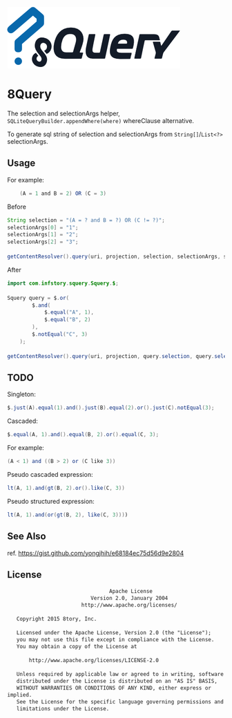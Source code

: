 [![8Query](art/8Query.png)](art/8Query.png)

# 8Query

The selection and selectionArgs helper, `SQLiteQueryBuilder.appendWhere(where)` whereClause alternative.

To generate sql string of selection and selectionArgs from `String[]`/`List<?>` selectionArgs.

## Usage

For example:

```java
    (A = 1 and B = 2) OR (C = 3)
```

Before

```java
String selection = "(A = ? and B = ?) OR (C != ?)";
selectionArgs[0] = "1";
selectionArgs[1] = "2";
selectionArgs[2] = "3";

getContentResolver().query(uri, projection, selection, selectionArgs, sortOrder);
```

After

```java
import com.infstory.squery.Squery.$;

Squery query = $.or(
        $.and(
            $.equal("A", 1),
            $.equal("B", 2)
        ),
        $.notEqual("C", 3)
    );

getContentResolver().query(uri, projection, query.selection, query.selectionArgs, sortOrder);
```

## TODO

Singleton:

```java
$.just(A).equal(1).and().just(B).equal(2).or().just(C).notEqual(3);
```

Cascaded:

```java
$.equal(A, 1).and().equal(B, 2).or().equal(C, 3);
```

For example:

```java
(A < 1) and ((B > 2) or (C like 3))
```

Pseudo cascaded expression:

```java
lt(A, 1).and(gt(B, 2).or().like(C, 3))
```

Pseudo structured expression:

```java
lt(A, 1).and(or(gt(B, 2), like(C, 3))))
```

## See Also

ref. https://gist.github.com/yongjhih/e68184ec75d56d9e2804

## License

```
                                 Apache License
                           Version 2.0, January 2004
                        http://www.apache.org/licenses/

   Copyright 2015 8tory, Inc.

   Licensed under the Apache License, Version 2.0 (the "License");
   you may not use this file except in compliance with the License.
   You may obtain a copy of the License at

       http://www.apache.org/licenses/LICENSE-2.0

   Unless required by applicable law or agreed to in writing, software
   distributed under the License is distributed on an "AS IS" BASIS,
   WITHOUT WARRANTIES OR CONDITIONS OF ANY KIND, either express or implied.
   See the License for the specific language governing permissions and
   limitations under the License.
```
